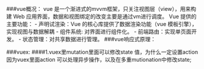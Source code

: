 ###vue概况：
    vue 是一个渐进式的mvvm框架，只关注视图层（view），用来构建 Web 应用界面，数据和视图绑定的改变主要是通过vm进行调度。
    Vue 提供的主要功能：
                    - 声明试渲染：Vue 的核心库提供了数据渲染功能（vue 模板引擎），实现视图与数据解耦
                    - 组件系统: 对界面进行组件化。
                    - 前端路由：实现单页面开发。
                    - 状态管理：对共享数据进行管理。
###vue响应式原理：


###vuex:
####1.vuex里mutation里面可以修改state 值，为什么一定设置action 
    因为vuex里面action 可以处理异步操作，以及在多重mutionation中修改state;

    
  



                    
    
    



























